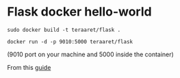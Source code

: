 # Flask docker hello-world

`sudo docker build -t teraaret/flask .`

`docker run -d -p 9010:5000 teraaret/flask`

(9010 port on your machine and 5000 inside the container)

From this [guide](https://runnable.com/docker/python/dockerize-your-flask-application)
